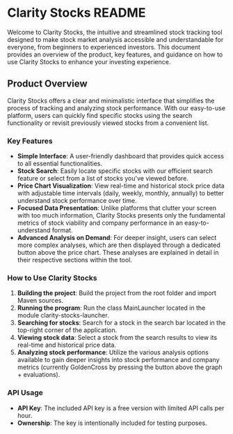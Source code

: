 # Clarity Stocks README

Welcome to Clarity Stocks, the intuitive and streamlined stock tracking tool designed to make stock market analysis accessible and understandable for everyone, from beginners to experienced investors. This document provides an overview of the product, key features, and guidance on how to use Clarity Stocks to enhance your investing experience.

## Product Overview

Clarity Stocks offers a clear and minimalistic interface that simplifies the process of tracking and analyzing stock performance. With our easy-to-use platform, users can quickly find specific stocks using the search functionality or revisit previously viewed stocks from a convenient list.

### Key Features

- **Simple Interface**: A user-friendly dashboard that provides quick access to all essential functionalities.
- **Stock Search**: Easily locate specific stocks with our efficient search feature or select from a list of stocks you've viewed before.
- **Price Chart Visualization**: View real-time and historical stock price data with adjustable time intervals (daily, weekly, monthly, annually) to better understand stock performance over time.
- **Focused Data Presentation**: Unlike platforms that clutter your screen with too much information, Clarity Stocks presents only the fundamental metrics of stock viability and company performance in an easy-to-understand format.
- **Advanced Analysis on Demand**: For deeper insight, users can select more complex analyses, which are then displayed through a dedicated button above the price chart. These analyses are explained in detail in their respective sections within the tool.

### How to Use Clarity Stocks

1. **Building the project**: Build the project from the root folder and import Maven sources.
2. **Running the program**: Run the class MainLauncher located in the module clarity-stocks-launcher.
3. **Searching for stocks**: Search for a stock in the search bar located in the top-right corner of the application.
4. **Viewing stock data**: Select a stock from the search results to view its real-time and historical price data.
5. **Analyzing stock performance**: Utilize the various analysis options available to gain deeper insights into stock performance and company metrics (currently GoldenCross by pressing the button above the graph + evaluations).

### API Usage
- **API Key**: The included API key is a free version with limited API calls per hour.
- **Ownership**: The key is intentionally included for testing purposes.
